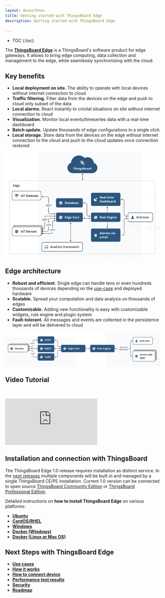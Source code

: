 ```yaml
---
layout: docwithnav
title: Getting started with ThingsBoard Edge
description: Getting started with ThingsBoard Edge

---
```


* TOC
{:toc}

The [**ThingsBoard Edge**](/products/edge/) is a ThingsBoard's software product for edge gateways. 
It allows to bring edge computing, data collection and management to the edge, while seamlessly synchronizing with the cloud. 

## Key benefits
 - **Local deployment on site.** The ability to operate with local devices without internet connection to cloud
 - **Traffic filtering.** Filter data from the devices on the edge and push to cloud only subset of the data
 - **Local alarms.** React instantly to cricital situations on site without internet connection to cloud
 - **Visualization.** Monitor local events/timeseries data with a real-time dashboard
 - **Batch update.** Update thousands of edge configurations in a single click
 - **Local storage.** Store data from the devices on the edge without internet connection to the cloud and push to the cloud updates once connection restored

![image](/images/edge/edge-in-thingsboard.png) 

## Edge architecture

- **Robust and efficient.** Single edge can handle tens or even hundreds thousands of devices depending on the [use-case](/docs/edge/use-cases) and deployed hardware
- **Scalable.** Spread your computation and data analysis on thousands of edges
- **Customizable.** Adding new functionality is easy with customizable widgets, rule engine and plugin system
- **Fault-tolerant.** All messages and events are collected in the persistence layer and will be delivered to cloud

![image](/images/edge/architecture.png) 
 
## Video Tutorial

&nbsp; 
  
<div id="video">  
    <div id="video_wrapper">
        <iframe src="https://www.youtube.com/embed/CDt-B5_JiIs" frameborder="0" allowfullscreen></iframe>
    </div>
</div>

## Installation and connection with ThingsBoard

The ThingsBoard Edge 1.0 release requires installation as distinct service. 
In the [next releases](/docs/edge/roadmap.md) multiple components will be built in and managed by a single ThingsBoard CE/PE installation.
Current 1.0 version can be connected to 
open source [ThingsBoard Community Edition](/docs/user-guide/install/installation-options/)
or [ThingsBoard Professional Edition](/docs/user-guide/install/pe/installation-options/).

Detailed instructions on **how to install ThingsBoard Edge** on various platforms:
* [**Ubuntu**](/docs/edge/install/deb-installation)
* [**CentOS/RHEL**](/docs/edge/install/rhel)
* [**Windows**](/docs/edge/install/iwindows)
* [**Docker (Windows)**](/docs/edge/install/docker-windows)
* [**Docker (Linux or Mac OS)**](/docs/edge/install/docker)

## Next Steps with ThingsBoard Edge
* [**Use cases**](/docs/edge/use-cases)
* [**How it works**](/docs/edge/overview)
* [**How to connect device**](/docs/edge/how-connect-device)
* [**Performance test results**](/docs/edge/performance)
* [**Security**](/docs/edge/security)
* [**Roadmap**](/docs/edge/roadmap)
